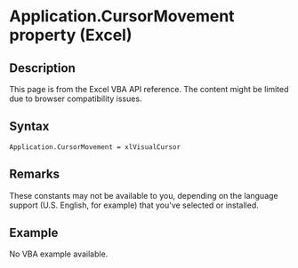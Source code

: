 # Application.CursorMovement property (Excel)

## Description
This page is from the Excel VBA API reference. The content might be limited due to browser compatibility issues.

## Syntax
```vba
Application.CursorMovement = xlVisualCursor
```

## Remarks
These constants may not be available to you, depending on the language support (U.S. English, for example) that you've selected or installed.

## Example
No VBA example available.
